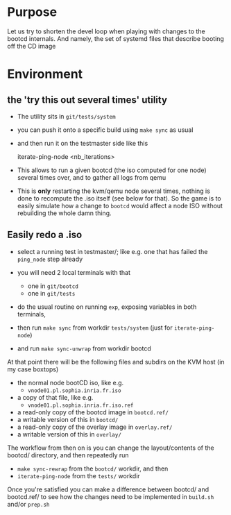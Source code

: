 # Purpose
Let us try to shorten the devel loop when playing with changes to the bootcd internals.
And namely, the set of systemd files that describe booting off the CD image


# Environment

## the 'try this out several times' utility

* The utility sits in `git/tests/system`  

* you can push it onto a specific build using `make sync` as usual

* and then run it on the testmaster side like this

    iterate-ping-node <nb_iterations>

* This allows to run a given bootcd (the iso computed for one node) several times over, and to gather all logs from qemu
* This is **only** restarting the kvm/qemu node several times, nothing is done to recompute the .iso itself (see below for that). So the game is to easily simulate how a change to `bootcd` would affect a node ISO without rebuilding the whole damn thing.

## Easily redo a .iso

* select a running test in testmaster/; like e.g. one that has failed the `ping_node` step already

* you will need 2 local terminals with that
  * one in `git/bootcd`
  * one in `git/tests` 

* do the usual routine on running `exp`, exposing variables in both terminals,

* then run `make sync` from workdir `tests/system` (just for `iterate-ping-node`)

* and run `make sync-unwrap` from workdir bootcd

At that point there will be the following files and subdirs on the KVM host (in my case boxtops)

* the normal node bootCD iso, like e.g. 
  * `vnode01.pl.sophia.inria.fr.iso` 
* a copy of that file, like e.g. 
  * `vnode01.pl.sophia.inria.fr.iso.ref` 
* a read-only copy of the bootcd image in `bootcd.ref/`
* a writable version of this in `bootcd/`
* a read-only copy of the overlay image in `overlay.ref/`
* a writable version of this in `overlay/`

The workflow from then on is you can change the layout/contents of the bootcd/ directory, and then repeatedly run

* `make sync-rewrap` from the `bootcd/` workdir, and then
* `iterate-ping-node` from the `tests/` workdir

Once you're satisfied you can make a difference between bootcd/ and bootcd.ref/ to see how the changes need to be implemented in `build.sh` and/or `prep.sh`
